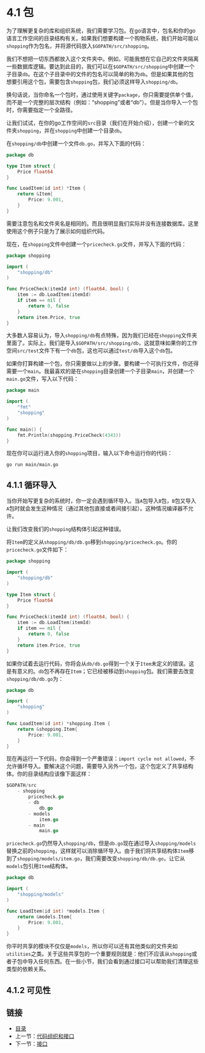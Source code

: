# 4.1 包

为了理解更复杂的库和组织系统，我们需要学习包。在go语言中，包名和你的go语言工作空间的目录结构有关。如果我们想要构建一个购物系统，我们开始可能以`shopping`作为包名，并将源代码放入`$GOPATH/src/shopping`。

我们不想把一切东西都放入这个文件夹中。例如，可能我想在它自己的文件夹隔离一些数据库逻辑。要达到此目的，我们可以在`$GOPATH/src/shopping`中创建一个子目录`db`。在这个子目录中的文件的包名可以简单的称为`db`。但是如果其他的包想要引用这个包，需要包含`shopping`包，我们必须这样导入`shopping/db`。

换句话说，当你命名一个包时，通过使用关键字`package`，你只需要提供单个值，而不是一个完整的层次结构（例如：“shopping”或者“db”）。但是当你导入一个包时，你需要指定一个全路径。

让我们试试，在你的go工作空间的`src`目录（我们在开始介绍），创建一个新的文件夹`shopping`，并在`shopping`中创建一个目录`db`。

在`shopping/db`中创建一个文件`db.go`，并写入下面的代码：

```go
package db

type Item struct {
    Price float64
}

func LoadItem(id int) *Item {
    return &Item{
        Price: 9.001,
    }
}
```

需要注意包名和文件夹名是相同的。而且很明显我们实际并没有连接数据库。这里使用这个例子只是为了展示如何组织代码。

现在，在`shopping`文件中创建一个`pricecheck.go`文件，并写入下面的代码：

```go
package shopping

import (
    "shopping/db"
)

func PriceCheck(itemId int) (float64, bool) {
    item := db.LoadItem(itemId)
    if item == nil {
        return 0, false
    }
    return item.Price, true
}
```

大多数人容易认为，导入`shopping/db`有点特殊，因为我们已经在`shopping`文件夹里面了。实际上，我们是导入`$GOPATH/src/shopping/db`，这就意味如果你的工作空间`src/test`文件下有一个`db`包，这也可以通过`test/db`导入这个`db`包。

如果你打算构建一个包，你只需要做以上的步骤。要构建一个可执行文件，你还得需要一个`main`。我最喜欢的是在`shopping`目录创建一个子目录`main`，并创建一个`main.go`文件，写入以下代码：

```go
package main

import (
    "fmt"
    "shopping"
)

func main() {
    fmt.Println(shopping.PriceCheck(4343))
}
```

现在你可以运行进入你的`shopping`项目，输入以下命令运行你的代码：

`go run main/main.go`

## 4.1.1 循环导入

当你开始写更复杂的系统时，你一定会遇到循环导入。当`A`包导入`B`包，`B`包又导入`A`包时就会发生这种情况（通过其他包直接或者间接引起）。这种情况编译器不允许。

让我们改变我们的`shopping`结构体引起这种错误。

将`Item`的定义从`shopping/db/db.go`移到`shopping/pricecheck.go`。你的`pricecheck.go`文件如下：

```go
package shopping

import (
    "shopping/db"
)

type Item struct {
    Price float64
}

func PriceCheck(itemId int) (float64, bool) {
    item := db.LoadItem(itemId)
    if item == nil {
        return 0, false
    }
    return item.Price, true
}
```

如果你试着去运行代码，你将会从`db/db.go`得到一个关于`Item`未定义的错误。这是有意义的。`db`包不再存在`Item`；它已经被移动到`shopping`包。我们需要去改变`shopping/db/db.go`为：

```go
package db

import (
    "shopping"
)

func LoadItem(id int) *shopping.Item {
    return &shopping.Item{
        Price: 9.001,
    }
}
```

现在再运行一下代码，你会得到一个严重错误：`import cycle not allowed`，不允许循环导入。要解决这个问题，需要导入另外一个包，这个包定义了共享结构体。你的目录结构应该像下面这样：

```go
$GOPATH/src
    - shopping
        pricecheck.go
        - db
            db.go
        - models
            item.go
        - main
            main.go
```

`pricecheck.go`仍然导入`shopping/db`，但是`db.go`现在通过导入`shopping/models`替换之前的`shopping`，这样就可以消除循环导入。由于我们将共享结构体`Item`移到了`shopping/models/item.go`，我们需要改变`shopping/db/db.go`，让它从`models`包引用`Item`结构体。

```go
package db

import (
    "shopping/models"
)

func LoadItem(id int) *models.Item {
    return &models.Item{
        Price: 9.001,
    }
}
```

你平时共享的模块不仅仅是`models`，所以你可以还有其他类似的文件夹如`utilities`之类。关于这些共享包的一个重要规则就是：他们不应该从`shopping`或者子包中导入任何东西。在一些小节，我们会看到通过接口可以帮助我们清理这些类型的依赖关系。

## 4.1.2 可见性

## 链接

- [目录](directory.md)
- 上一节：[代码组织和接口](4.0.md)
- 下一节：[接口](4.2.md)
